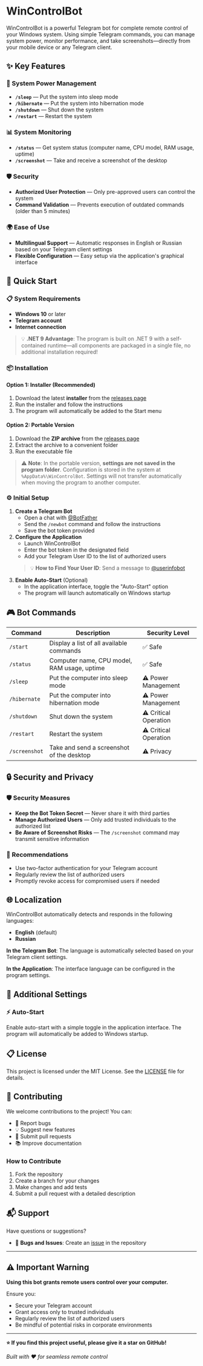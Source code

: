 # WinControlBot

WinControlBot is a powerful Telegram bot for complete remote control of your Windows system. Using simple Telegram commands, you can manage system power, monitor performance, and take screenshots—directly from your mobile device or any Telegram client.

## ✨ Key Features

### 🔌 System Power Management

* **`/sleep`** — Put the system into sleep mode
* **`/hibernate`** — Put the system into hibernation mode
* **`/shutdown`** — Shut down the system
* **`/restart`** — Restart the system

### 📊 System Monitoring

* **`/status`** — Get system status (computer name, CPU model, RAM usage, uptime)
* **`/screenshot`** — Take and receive a screenshot of the desktop

### 🛡️ Security

* **Authorized User Protection** — Only pre-approved users can control the system
* **Command Validation** — Prevents execution of outdated commands (older than 5 minutes)

### 🌍 Ease of Use

* **Multilingual Support** — Automatic responses in English or Russian based on your Telegram client settings
* **Flexible Configuration** — Easy setup via the application's graphical interface

## 🚀 Quick Start

### 📋 System Requirements

* **Windows 10** or later
* **Telegram account**
* **Internet connection**

> 💡 **.NET 9 Advantage**: The program is built on .NET 9 with a self-contained runtime—all components are packaged in a single file, no additional installation required!

### 📦 Installation

#### Option 1: Installer (Recommended)

1. Download the latest **installer** from the [releases page](https://github.com/Isrofilov/WinControlBot/releases)
2. Run the installer and follow the instructions
3. The program will automatically be added to the Start menu

#### Option 2: Portable Version

1. Download the **ZIP archive** from the [releases page](https://github.com/Isrofilov/WinControlBot/releases)
2. Extract the archive to a convenient folder
3. Run the executable file

> ⚠️ **Note**: In the portable version, **settings are not saved in the program folder**. Configuration is stored in the system at `%AppData%\WinControlBot`. Settings will not transfer automatically when moving the program to another computer.

### ⚙️ Initial Setup

1. **Create a Telegram Bot**
   * Open a chat with [@BotFather](https://t.me/botfather)
   * Send the `/newbot` command and follow the instructions
   * Save the bot token provided
2. **Configure the Application**
   * Launch WinControlBot
   * Enter the bot token in the designated field
   * Add your Telegram User ID to the list of authorized users
   > 💡 **How to Find Your User ID**: Send a message to [@userinfobot](https://t.me/userinfobot)
3. **Enable Auto-Start** (Optional)
   * In the application interface, toggle the "Auto-Start" option
   * The program will launch automatically on Windows startup

## 🎮 Bot Commands

| Command       | Description                                   | Security Level          |
|---------------|-----------------------------------------------|-------------------------|
| `/start`      | Display a list of all available commands      | ✅ Safe                 |
| `/status`     | Computer name, CPU model, RAM usage, uptime   | ✅ Safe                 |
| `/sleep`      | Put the computer into sleep mode              | ⚠️ Power Management     |
| `/hibernate`  | Put the computer into hibernation mode        | ⚠️ Power Management     |
| `/shutdown`   | Shut down the system                          | ⚠️ Critical Operation   |
| `/restart`    | Restart the system                            | ⚠️ Critical Operation   |
| `/screenshot` | Take and send a screenshot of the desktop     | ⚠️ Privacy              |

## 🔒 Security and Privacy

### 🛡️ Security Measures

* **Keep the Bot Token Secret** — Never share it with third parties
* **Manage Authorized Users** — Only add trusted individuals to the authorized list
* **Be Aware of Screenshot Risks** — The `/screenshot` command may transmit sensitive information

### 🔐 Recommendations

* Use two-factor authentication for your Telegram account
* Regularly review the list of authorized users
* Promptly revoke access for compromised users if needed

## 🌐 Localization

WinControlBot automatically detects and responds in the following languages:

* **English** (default)
* **Russian**

**In the Telegram Bot**: The language is automatically selected based on your Telegram client settings.

**In the Application**: The interface language can be configured in the program settings.

## 🔧 Additional Settings

### ⚡ Auto-Start

Enable auto-start with a simple toggle in the application interface. The program will automatically be added to Windows startup.

## 📋 License

This project is licensed under the MIT License. See the [LICENSE](LICENSE) file for details.

## 🤝 Contributing

We welcome contributions to the project! You can:

* 🐛 Report bugs
* 💡 Suggest new features
* 🔧 Submit pull requests
* 📚 Improve documentation

### How to Contribute

1. Fork the repository
2. Create a branch for your changes
3. Make changes and add tests
4. Submit a pull request with a detailed description

## 📬 Support

Have questions or suggestions?

* 🐛 **Bugs and Issues**: Create an [issue](https://github.com/Isrofilov/WinControlBot/issues) in the repository

---

## ⚠️ Important Warning

**Using this bot grants remote users control over your computer.**

Ensure you:

* Secure your Telegram account
* Grant access only to trusted individuals
* Regularly review the list of authorized users
* Be mindful of potential risks in corporate environments

---

**⭐ If you find this project useful, please give it a star on GitHub!**

*Built with ❤️ for seamless remote control*
